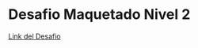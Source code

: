 # Desafio Maquetado Nivel 2

[Link del Desafio](https://lucssiano.github.io/dwf-n2-desafio_maquetado/)
